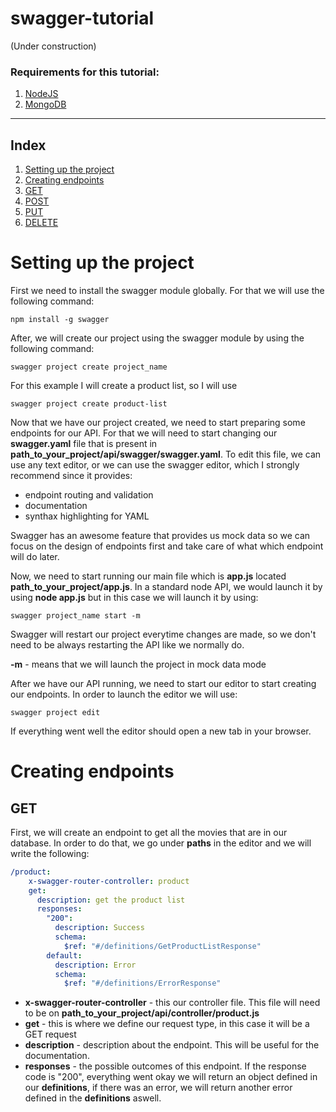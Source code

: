 # swagger-tutorial

(Under construction)

### Requirements for this tutorial:

1. [NodeJS](https://nodejs.org/en/)
2. [MongoDB](https://www.mongodb.com/)

___

## Index

1. [Setting up the project](#setting-up-the-project)
2. [Creating endpoints](#creating-endpoints)
 1. [GET](#get)
 2. [POST](#post)
 3. [PUT](#put)
 4. [DELETE](#delete)

# Setting up the project

First we need to install the swagger module globally. For that we will use the following command:

```npm install -g swagger```


After, we will create our project using the swagger module by using the following command:

```swagger project create project_name```


For this example I will create a product list, so I will use

```swagger project create product-list```


Now that we have our project created, we need to start preparing some endpoints for our API. For that we will need to start changing our **swagger.yaml** file that is present in **path_to_your_project/api/swagger/swagger.yaml**. To edit this file, we can use any text editor, or we can use the swagger editor, which I strongly recommend since it provides:


* endpoint routing and validation
* documentation
* synthax highlighting for YAML

Swagger has an awesome feature that provides us mock data so we can focus on the design of endpoints first and take care of what which endpoint will do later.

Now, we need to start running our main file which is **app.js** located **path_to_your_project/app.js**. In a standard node API, we would launch it by using **node app.js** but in this case we will launch it by using:

```swagger project_name start -m```

Swagger will restart our project everytime changes are made, so we don't need to be always restarting the API like we normally do.

**-m** - means that we will launch the project in mock data mode

After we have our API running, we need to start our editor to start creating our endpoints. In order to launch the editor we will use:

```swagger project edit```

If everything went well the editor should open a new tab in your browser.

# Creating endpoints

## GET

First, we will create an endpoint to get all the movies that are in our database. In order to do that, we go under **paths** in the editor and we will write the following:

```yaml
/product:
    x-swagger-router-controller: product
    get:
      description: get the product list
      responses:
        "200":
          description: Success
          schema:
            $ref: "#/definitions/GetProductListResponse"
        default:
          description: Error
          schema:
            $ref: "#/definitions/ErrorResponse"
```
- **x-swagger-router-controller** - this our controller file. This file will need to be on **path_to_your_project/api/controller/product.js**
- **get** - this is where we define our request type, in this case it will be a GET request
- **description** - description about the endpoint. This will be useful for the documentation.
- **responses** - the possible outcomes of this endpoint. If the response code is "200", everything went okay we will return an object defined in our **definitions**, if there was an error, we will return another error defined in the **definitions** aswell.
